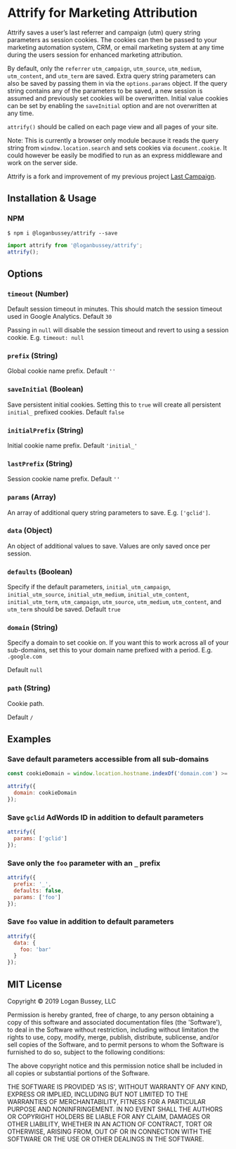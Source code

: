 # Attrify for Marketing Attribution

Attrify saves a user’s last referrer and campaign (utm) query string parameters as session cookies. The cookies can then be passed to your marketing automation system, CRM, or email marketing system at any time during the users session for enhanced marketing attribution.

By default, only the `referrer` `utm_campaign`, `utm_source`, `utm_medium`, `utm_content`, and `utm_term` are saved. Extra query string parameters can also be saved by passing them in via the `options.params` object. If the query string contains any of the parameters to be saved, a new session is assumed and previously set cookies will be overwritten. Initial value cookies can be set by enabling the `saveInitial` option and are not overwritten at any time.

`attrify()` should be called on each page view and all pages of your site.

Note: This is currently a browser only module because it reads the query string from `window.location.search` and sets cookies via `document.cookie`. It could however be easily be modified to run as an express middleware and work on the server side.

Attrify is a fork and improvement of my previous project [Last Campaign](https://github.com/Yesware/last-campaign).

## Installation & Usage

### NPM
`$ npm i @loganbussey/attrify --save`

```js
import attrify from '@loganbussey/attrify';
attrify();
```

## Options

### `timeout` (Number)

Default session timeout in minutes. This should match the session timeout used in Google Analytics. Default `30`

Passing in `null` will disable the session timeout and revert to using a session cookie. E.g. `timeout: null`

### `prefix` (String)

Global cookie name prefix. Default `''`

### `saveInitial` (Boolean)

Save persistent initial cookies. Setting this to `true` will create all persistent `initial_` prefixed cookies. Default `false`

### `initialPrefix` (String)

Initial cookie name prefix. Default `'initial_'`

### `lastPrefix` (String)

Session cookie name prefix. Default `''`

### `params` (Array)

An array of additional query string parameters to save. E.g. `['gclid']`.

### `data` (Object)

An object of additional values to save. Values are only saved once per session.

### `defaults` (Boolean)

Specify if the default parameters, `initial_utm_campaign`, `initial_utm_source`, `initial_utm_medium`, `initial_utm_content`, `initial_utm_term`, `utm_campaign`, `utm_source`, `utm_medium`, `utm_content`, and `utm_term` should be saved. Default `true`

### `domain` (String)

Specify a domain to set cookie on. If you want this to work across all of your sub-domains, set this to your domain name prefixed with a period. E.g. `.google.com`

Default `null`

### `path` (String)

Cookie path.

Default `/`

## Examples

### Save default parameters accessible from all sub-domains

```js
const cookieDomain = window.location.hostname.indexOf('domain.com') >= 0 ? '.domain.com' : null;

attrify({
  domain: cookieDomain
});
```

### Save `gclid` AdWords ID in addition to default parameters
```js
attrify({
  params: ['gclid']
});
```

### Save only the `foo` parameter with an `_` prefix
```js
attrify({
  prefix: '_',
  defaults: false,
  params: ['foo']
});
```

### Save `foo` value in addition to default parameters
```js
attrify({
  data: {
    foo: 'bar'
  }
});
```

## MIT License

Copyright © 2019 Logan Bussey, LLC

Permission is hereby granted, free of charge, to any person obtaining a copy of this software and associated documentation files (the 'Software'), to deal in the Software without restriction, including without limitation the rights to use, copy, modify, merge, publish, distribute, sublicense, and/or sell copies of the Software, and to permit persons to whom the Software is furnished to do so, subject to the following conditions:

The above copyright notice and this permission notice shall be included in all copies or substantial portions of the Software.

THE SOFTWARE IS PROVIDED 'AS IS', WITHOUT WARRANTY OF ANY KIND, EXPRESS OR IMPLIED, INCLUDING BUT NOT LIMITED TO THE WARRANTIES OF MERCHANTABILITY, FITNESS FOR A PARTICULAR PURPOSE AND NONINFRINGEMENT. IN NO EVENT SHALL THE AUTHORS OR COPYRIGHT HOLDERS BE LIABLE FOR ANY CLAIM, DAMAGES OR OTHER LIABILITY, WHETHER IN AN ACTION OF CONTRACT,
TORT OR OTHERWISE, ARISING FROM, OUT OF OR IN CONNECTION WITH THE SOFTWARE OR THE USE OR OTHER DEALINGS IN THE SOFTWARE.
